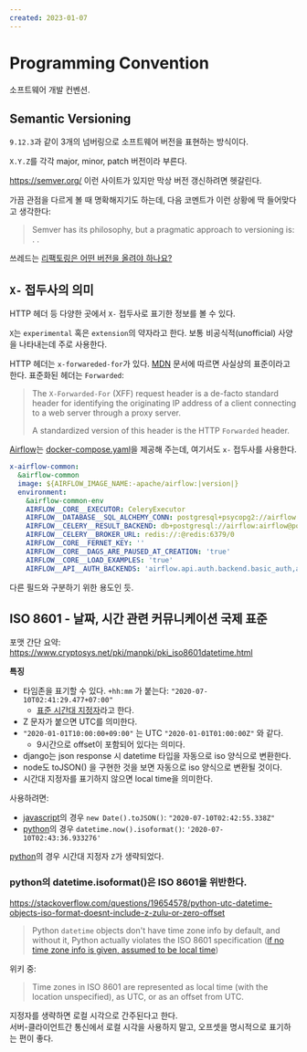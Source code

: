 ```yaml
---
created: 2023-01-07
---
```

# Programming Convention

소프트웨어 개발 컨벤션.

## Semantic Versioning

`9.12.3`과 같이 3개의 넘버링으로 소프트웨어 버전을 표현하는 방식이다.

`X.Y.Z`를 각각 major, minor, patch 버전이라 부른다.

https://semver.org/ 이런 사이트가 있지만 막상 버전 갱신하려면 헷갈린다.

가끔 관점을 다르게 볼 때 명확해지기도 하는데, 다음 코멘트가 이런 상황에 딱 들어맞다고 생각한다:

> Semver has its philosophy, but a pragmatic approach to versioning is:
> <upgrades may break API> . <downgrades may break API> . <fine either way>

쓰레드는 [리팩토링은 어떤 버전을 올려야 하나요?](https://users.rust-lang.org/t/semver-for-refactoring-change/81370/5)

## `X-` 접두사의 의미

HTTP 헤더 등 다양한 곳에서 `X-` 접두사로 표기한 정보를 볼 수 있다.

`X`는 `experimental` 혹은 `extension`의 약자라고 한다.
보통 비공식적(unofficial) 사양을 나타내는데 주로 사용한다.

HTTP 헤더는 `x-forwareded-for`가 있다.
[MDN](https://developer.mozilla.org/en-US/docs/Web/HTTP/Headers/X-Forwarded-For) 문서에 따르면 사실상의 표준이라고 한다.
표준화된 헤더는 `Forwarded`:

> The `X-Forwarded-For` (XFF) request header is a de-facto standard header for identifying the originating IP address of a client connecting to a web server through a proxy server.
>
> A standardized version of this header is the HTTP `Forwarded` header.

[Airflow](/docs/wiki/airflow.md)는 [docker-compose.yaml](https://github.com/apache/airflow/blob/2.10.2/docs/apache-airflow/howto/docker-compose/docker-compose.yaml#L47)을 제공해 주는데, 여기서도 `x-` 접두사를 사용한다.

```yaml
x-airflow-common:
  &airflow-common
  image: ${AIRFLOW_IMAGE_NAME:-apache/airflow:|version|}
  environment:
    &airflow-common-env
    AIRFLOW__CORE__EXECUTOR: CeleryExecutor
    AIRFLOW__DATABASE__SQL_ALCHEMY_CONN: postgresql+psycopg2://airflow:airflow@postgres/airflow
    AIRFLOW__CELERY__RESULT_BACKEND: db+postgresql://airflow:airflow@postgres/airflow
    AIRFLOW__CELERY__BROKER_URL: redis://:@redis:6379/0
    AIRFLOW__CORE__FERNET_KEY: ''
    AIRFLOW__CORE__DAGS_ARE_PAUSED_AT_CREATION: 'true'
    AIRFLOW__CORE__LOAD_EXAMPLES: 'true'
    AIRFLOW__API__AUTH_BACKENDS: 'airflow.api.auth.backend.basic_auth,airflow.api.auth.backend.session'
```

다른 필드와 구분하기 위한 용도인 듯.

## ISO 8601 - 날짜, 시간 관련 커뮤니케이션 국제 표준

포맷 간단 요약: https://www.cryptosys.net/pki/manpki/pki_iso8601datetime.html

**특징**

* 타임존을 표기할 수 있다. `+hh:mm` 가 붙는다: `"2020-07-10T02:41:29.477+07:00"`
  * [표준 시간대 지정자](https://ko.wikipedia.org/wiki/ISO_8601#%ED%91%9C%EC%A4%80_%EC%8B%9C%EA%B0%84%EB%8C%80_%EC%A7%80%EC%A0%95%EC%9E%90(time_zone_designator))라고 한다.
* Z 문자가 붙으면 UTC를 의미한다.
* `"2020-01-01T10:00:00+09:00"` 는 UTC `"2020-01-01T01:00:00Z"` 와 같다.
  * 9시간으로 offset이 포함되어 있다는 의미다.
* django는 json response 시 datetime 타입을 자동으로 iso 양식으로 변환한다.
* node도 toJSON() 을 구현한 것을 보면 자동으로 iso 양식으로 변환될 것이다.
* 시간대 지정자를 표기하지 않으면 local time을 의미한다.

사용하려면:
* [javascript](./javascript.md)의 경우 `new Date().toJSON()`: `"2020-07-10T02:42:55.338Z"`
* [python](./python.md)의 경우 `datetime.now().isoformat()`: `'2020-07-10T02:43:36.933276'`

[python](./python.md)의 경우 시간대 지정자 `Z`가 생략되었다.

### python의 datetime.isoformat()은 ISO 8601을 위반한다.

https://stackoverflow.com/questions/19654578/python-utc-datetime-objects-iso-format-doesnt-include-z-zulu-or-zero-offset

> Python `datetime` objects don't have time zone info by default, and without it, Python actually violates the ISO 8601 specification ([if no time zone info is given, assumed to be local time](http://en.wikipedia.org/wiki/ISO_8601#Time_zone_designators))

위키 중:

> Time zones in ISO 8601 are represented as local time (with the location unspecified), as UTC, or as an offset from UTC.

지정자를 생략하면 로컬 시각으로 간주된다고 한다.\
서버-클라이언트간 통신에서 로컬 시각을 사용하지 말고, 오프셋을 명시적으로 표기하는 편이 좋다.
